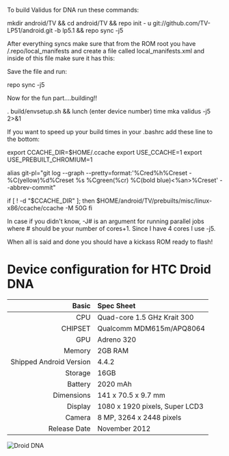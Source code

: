 To build Validus for DNA run these commands:

mkdir android/TV && cd android/TV && repo init - u git://github.com/TV-LP51/android.git -b lp5.1 && repo sync -j5

After everything syncs make sure that from the ROM root you have /.repo/local_manifests and create a file called local_manifests.xml and inside of this file make sure it has this:

<?xml version="1.0" encoding="UTF-8"?>
<manifest>

<project path="device/htc/dlx" name="TV-LP51-Devices/android_device_htc_dlx" revision="cm-12.1" remote="gh" />
<project path="device/htc/msm8960-common" name="CyanogenMod/android_device_htc_msm8960-common" revision="cm-12.1" remote="gh" />
<project path="device/qcom/common" name="CyanogenMod/android_device_qcom_common" revision="cm-12.1" remote="gh" />
<project path="kernel/htc/m7" name="CyanogenMod/android_kernel_htc_m7" revision="cm-12.1" remote="gh" />
<project path="vendor/htc" name="proprietary_vendor_htc" revision="cm-12.1" remote="tm" />
</manifest>

Save the file and run:

repo sync -j5

Now for the fun part....building!!

. build/envsetup.sh && lunch
(enter device number)
time mka validus -j5 2>&1

If you want to speed up your build times in your .bashrc add these line to the bottom:

export CCACHE_DIR=$HOME/.ccache
export USE_CCACHE=1
export USE_PREBUILT_CHROMIUM=1

alias git-pl="git log --graph --pretty=format:'%Cred%h%Creset -%C(yellow)%d%Creset %s %Cgreen(%cr) %C(bold blue)<%an>%Creset' --abbrev-commit"

if [ ! -d "$CCACHE_DIR" ]; then
    $HOME/android/TV/prebuilts/misc/linux-x86/ccache/ccache -M 50G
fi

In case if you didn't know, -J# is an argument for running parallel jobs where # should be your number of cores+1. Since I have 4 cores I use -j5.

When all is said and done you should have a kickass ROM ready to flash!

Device configuration for HTC Droid DNA
=====================================

Basic   | Spec Sheet
-------:|:-------------------------
CPU     | Quad-core 1.5 GHz Krait 300
CHIPSET | Qualcomm MDM615m/APQ8064
GPU     | Adreno 320
Memory  | 2GB RAM
Shipped Android Version | 4.4.2
Storage | 16GB
Battery | 2020 mAh
Dimensions | 141 x 70.5 x 9.7 mm
Display | 1080 x 1920 pixels, Super LCD3
Camera  | 8 MP, 3264 x 2448 pixels
Release Date | November 2012


![Droid DNA](http://wiki.cyanogenmod.org/images/thumb/7/7e/Dlx.png/314px-Dlx.png "Droid DNA")
